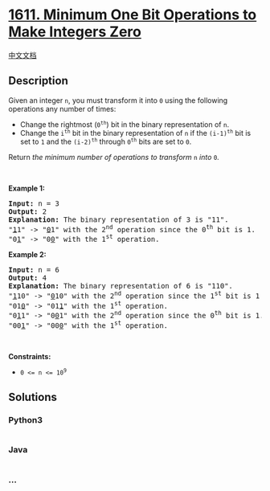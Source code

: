 # [1611. Minimum One Bit Operations to Make Integers Zero](https://leetcode.com/problems/minimum-one-bit-operations-to-make-integers-zero)

[中文文档](/solution/1600-1699/1611.Minimum%20One%20Bit%20Operations%20to%20Make%20Integers%20Zero/README.md)

## Description

<p>Given an integer <code>n</code>, you must transform it into <code>0</code> using the following operations any number of times:</p>

<ul>
	<li>Change the rightmost (<code>0<sup>th</sup></code>) bit in the binary representation of <code>n</code>.</li>
	<li>Change the <code>i<sup>th</sup></code> bit in the binary representation of <code>n</code> if the <code>(i-1)<sup>th</sup></code> bit is set to <code>1</code> and the <code>(i-2)<sup>th</sup></code> through <code>0<sup>th</sup></code> bits are set to <code>0</code>.</li>
</ul>

<p>Return <em>the minimum number of operations to transform </em><code>n</code><em> into </em><code>0</code><em>.</em></p>

<p>&nbsp;</p>
<p><strong>Example 1:</strong></p>

<pre>
<strong>Input:</strong> n = 3
<strong>Output:</strong> 2
<strong>Explanation:</strong> The binary representation of 3 is &quot;11&quot;.
&quot;<u>1</u>1&quot; -&gt; &quot;<u>0</u>1&quot; with the 2<sup>nd</sup> operation since the 0<sup>th</sup> bit is 1.
&quot;0<u>1</u>&quot; -&gt; &quot;0<u>0</u>&quot; with the 1<sup>st</sup> operation.
</pre>

<p><strong>Example 2:</strong></p>

<pre>
<strong>Input:</strong> n = 6
<strong>Output:</strong> 4
<strong>Explanation:</strong> The binary representation of 6 is &quot;110&quot;.
&quot;<u>1</u>10&quot; -&gt; &quot;<u>0</u>10&quot; with the 2<sup>nd</sup> operation since the 1<sup>st</sup> bit is 1 and 0<sup>th</sup> through 0<sup>th</sup> bits are 0.
&quot;01<u>0</u>&quot; -&gt; &quot;01<u>1</u>&quot; with the 1<sup>st</sup> operation.
&quot;0<u>1</u>1&quot; -&gt; &quot;0<u>0</u>1&quot; with the 2<sup>nd</sup> operation since the 0<sup>th</sup> bit is 1.
&quot;00<u>1</u>&quot; -&gt; &quot;00<u>0</u>&quot; with the 1<sup>st</sup> operation.
</pre>

<p>&nbsp;</p>
<p><strong>Constraints:</strong></p>

<ul>
	<li><code>0 &lt;= n &lt;= 10<sup>9</sup></code></li>
</ul>

## Solutions

<!-- tabs:start -->

### **Python3**

```python

```

### **Java**

```java

```

### **...**

```

```

<!-- tabs:end -->
